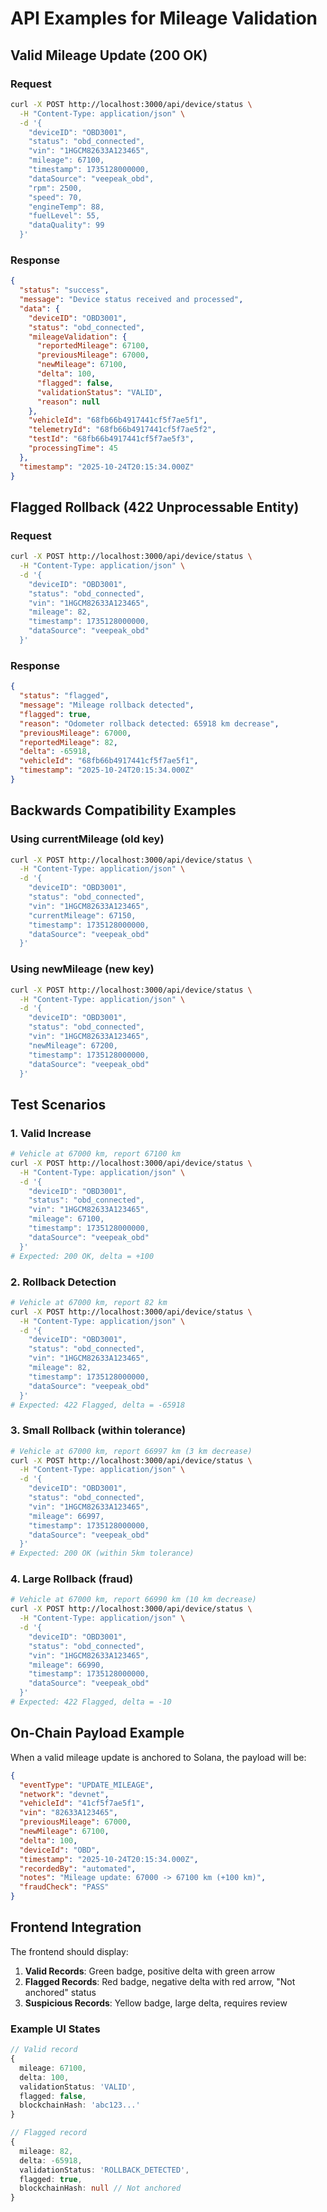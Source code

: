 # API Examples for Mileage Validation

## Valid Mileage Update (200 OK)

### Request
```bash
curl -X POST http://localhost:3000/api/device/status \
  -H "Content-Type: application/json" \
  -d '{
    "deviceID": "OBD3001",
    "status": "obd_connected",
    "vin": "1HGCM82633A123465",
    "mileage": 67100,
    "timestamp": 1735128000000,
    "dataSource": "veepeak_obd",
    "rpm": 2500,
    "speed": 70,
    "engineTemp": 88,
    "fuelLevel": 55,
    "dataQuality": 99
  }'
```

### Response
```json
{
  "status": "success",
  "message": "Device status received and processed",
  "data": {
    "deviceID": "OBD3001",
    "status": "obd_connected",
    "mileageValidation": {
      "reportedMileage": 67100,
      "previousMileage": 67000,
      "newMileage": 67100,
      "delta": 100,
      "flagged": false,
      "validationStatus": "VALID",
      "reason": null
    },
    "vehicleId": "68fb66b4917441cf5f7ae5f1",
    "telemetryId": "68fb66b4917441cf5f7ae5f2",
    "testId": "68fb66b4917441cf5f7ae5f3",
    "processingTime": 45
  },
  "timestamp": "2025-10-24T20:15:34.000Z"
}
```

## Flagged Rollback (422 Unprocessable Entity)

### Request
```bash
curl -X POST http://localhost:3000/api/device/status \
  -H "Content-Type: application/json" \
  -d '{
    "deviceID": "OBD3001",
    "status": "obd_connected",
    "vin": "1HGCM82633A123465",
    "mileage": 82,
    "timestamp": 1735128000000,
    "dataSource": "veepeak_obd"
  }'
```

### Response
```json
{
  "status": "flagged",
  "message": "Mileage rollback detected",
  "flagged": true,
  "reason": "Odometer rollback detected: 65918 km decrease",
  "previousMileage": 67000,
  "reportedMileage": 82,
  "delta": -65918,
  "vehicleId": "68fb66b4917441cf5f7ae5f1",
  "timestamp": "2025-10-24T20:15:34.000Z"
}
```

## Backwards Compatibility Examples

### Using currentMileage (old key)
```bash
curl -X POST http://localhost:3000/api/device/status \
  -H "Content-Type: application/json" \
  -d '{
    "deviceID": "OBD3001",
    "status": "obd_connected",
    "vin": "1HGCM82633A123465",
    "currentMileage": 67150,
    "timestamp": 1735128000000,
    "dataSource": "veepeak_obd"
  }'
```

### Using newMileage (new key)
```bash
curl -X POST http://localhost:3000/api/device/status \
  -H "Content-Type: application/json" \
  -d '{
    "deviceID": "OBD3001",
    "status": "obd_connected",
    "vin": "1HGCM82633A123465",
    "newMileage": 67200,
    "timestamp": 1735128000000,
    "dataSource": "veepeak_obd"
  }'
```

## Test Scenarios

### 1. Valid Increase
```bash
# Vehicle at 67000 km, report 67100 km
curl -X POST http://localhost:3000/api/device/status \
  -H "Content-Type: application/json" \
  -d '{
    "deviceID": "OBD3001",
    "status": "obd_connected",
    "vin": "1HGCM82633A123465",
    "mileage": 67100,
    "timestamp": 1735128000000,
    "dataSource": "veepeak_obd"
  }'
# Expected: 200 OK, delta = +100
```

### 2. Rollback Detection
```bash
# Vehicle at 67000 km, report 82 km
curl -X POST http://localhost:3000/api/device/status \
  -H "Content-Type: application/json" \
  -d '{
    "deviceID": "OBD3001",
    "status": "obd_connected",
    "vin": "1HGCM82633A123465",
    "mileage": 82,
    "timestamp": 1735128000000,
    "dataSource": "veepeak_obd"
  }'
# Expected: 422 Flagged, delta = -65918
```

### 3. Small Rollback (within tolerance)
```bash
# Vehicle at 67000 km, report 66997 km (3 km decrease)
curl -X POST http://localhost:3000/api/device/status \
  -H "Content-Type: application/json" \
  -d '{
    "deviceID": "OBD3001",
    "status": "obd_connected",
    "vin": "1HGCM82633A123465",
    "mileage": 66997,
    "timestamp": 1735128000000,
    "dataSource": "veepeak_obd"
  }'
# Expected: 200 OK (within 5km tolerance)
```

### 4. Large Rollback (fraud)
```bash
# Vehicle at 67000 km, report 66990 km (10 km decrease)
curl -X POST http://localhost:3000/api/device/status \
  -H "Content-Type: application/json" \
  -d '{
    "deviceID": "OBD3001",
    "status": "obd_connected",
    "vin": "1HGCM82633A123465",
    "mileage": 66990,
    "timestamp": 1735128000000,
    "dataSource": "veepeak_obd"
  }'
# Expected: 422 Flagged, delta = -10
```

## On-Chain Payload Example

When a valid mileage update is anchored to Solana, the payload will be:

```json
{
  "eventType": "UPDATE_MILEAGE",
  "network": "devnet",
  "vehicleId": "41cf5f7ae5f1",
  "vin": "82633A123465",
  "previousMileage": 67000,
  "newMileage": 67100,
  "delta": 100,
  "deviceId": "OBD",
  "timestamp": "2025-10-24T20:15:34.000Z",
  "recordedBy": "automated",
  "notes": "Mileage update: 67000 -> 67100 km (+100 km)",
  "fraudCheck": "PASS"
}
```

## Frontend Integration

The frontend should display:

1. **Valid Records**: Green badge, positive delta with green arrow
2. **Flagged Records**: Red badge, negative delta with red arrow, "Not anchored" status
3. **Suspicious Records**: Yellow badge, large delta, requires review

### Example UI States

```typescript
// Valid record
{
  mileage: 67100,
  delta: 100,
  validationStatus: 'VALID',
  flagged: false,
  blockchainHash: 'abc123...'
}

// Flagged record
{
  mileage: 82,
  delta: -65918,
  validationStatus: 'ROLLBACK_DETECTED',
  flagged: true,
  blockchainHash: null // Not anchored
}
```

